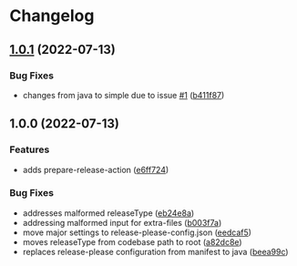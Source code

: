 # Changelog

## [1.0.1](https://github.com/state303/release-please-template/compare/v1.0.0...v1.0.1) (2022-07-13)


### Bug Fixes

* changes from java to simple due to issue [#1](https://github.com/state303/release-please-template/issues/1) ([b411f87](https://github.com/state303/release-please-template/commit/b411f87e0c4507835d240958d3a34bfcccfea3a9))

## 1.0.0 (2022-07-13)


### Features

* adds prepare-release-action ([e6ff724](https://github.com/state303/release-please-template/commit/e6ff72465bf44dd594235ea3950b2a3a0e3ed4e0))


### Bug Fixes

* addresses malformed releaseType ([eb24e8a](https://github.com/state303/release-please-template/commit/eb24e8a2751ed1f2f8589cf22161b05a4b008e80))
* addressing malformed input for extra-files ([b003f7a](https://github.com/state303/release-please-template/commit/b003f7a96d80be7186597757457d8cb9b1da11c9))
* move major settings to release-please-config.json ([eedcaf5](https://github.com/state303/release-please-template/commit/eedcaf5e805dc74f1d92d61ee1f837bea3cd9157))
* moves releaseType from codebase path to root ([a82dc8e](https://github.com/state303/release-please-template/commit/a82dc8eb8fe94d712b700a4b25ec347bb9f8112c))
* replaces release-please configuration from manifest to java ([beea99c](https://github.com/state303/release-please-template/commit/beea99c9ca81a7de6c78ac2489ab9a9e05c3681f))
